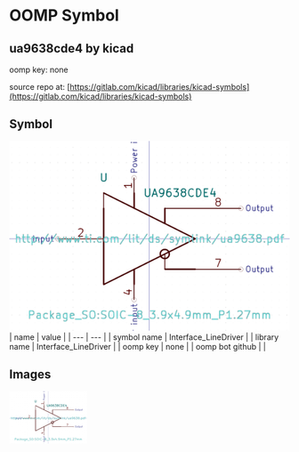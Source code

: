 # OOMP Symbol  
## ua9638cde4  by kicad  
  
oomp key: none  
  
source repo at: [https://gitlab.com/kicad/libraries/kicad-symbols](https://gitlab.com/kicad/libraries/kicad-symbols)  
## Symbol  
  
[![working.png](working_600.png)](working.png)  
| name | value | 
| --- | --- | 
| symbol name | Interface_LineDriver | 
| library name | Interface_LineDriver | 
| oomp key | none | 
| oomp bot github |  | 
## Images  
  
[![working.png](working_140.png)](working.png)  

